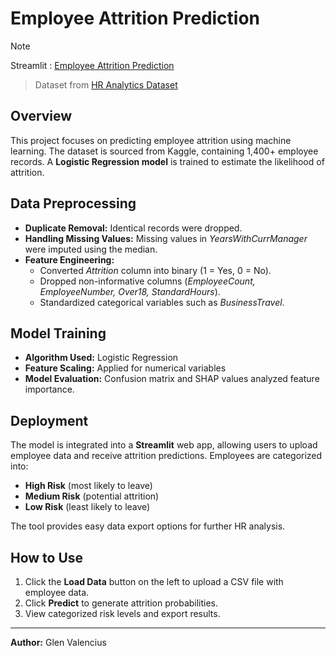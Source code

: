 # Employee Attrition Prediction

> [!NOTE]
> Streamlit : [Employee Attrition Prediction](https://employee-attrition-prediction-new.streamlit.app/)

> Dataset from [HR Analytics Dataset](https://www.kaggle.com/datasets/anshika2301/hr-analytics-dataset/data)

## Overview

This project focuses on predicting employee attrition using machine learning. The dataset is sourced from Kaggle, containing 1,400+ employee records. A **Logistic Regression model** is trained to estimate the likelihood of attrition.

## Data Preprocessing

- **Duplicate Removal:** Identical records were dropped.
- **Handling Missing Values:** Missing values in *YearsWithCurrManager* were imputed using the median.
- **Feature Engineering:**
  - Converted *Attrition* column into binary (1 = Yes, 0 = No).
  - Dropped non-informative columns (*EmployeeCount, EmployeeNumber, Over18, StandardHours*).
  - Standardized categorical variables such as *BusinessTravel*.

## Model Training

- **Algorithm Used:** Logistic Regression
- **Feature Scaling:** Applied for numerical variables
- **Model Evaluation:** Confusion matrix and SHAP values analyzed feature importance.

## Deployment

The model is integrated into a **Streamlit** web app, allowing users to upload employee data and receive attrition predictions. Employees are categorized into:

- **High Risk** (most likely to leave)
- **Medium Risk** (potential attrition)
- **Low Risk** (least likely to leave)

The tool provides easy data export options for further HR analysis.

## How to Use

1. Click the **Load Data** button on the left to upload a CSV file with employee data.
2. Click **Predict** to generate attrition probabilities.
3. View categorized risk levels and export results.

---

**Author:** Glen Valencius
